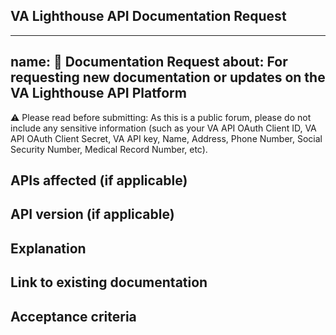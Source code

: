 ## VA Lighthouse API Documentation Request
---
name: 📖 Documentation Request
about: For requesting new documentation or updates on the VA Lighthouse API Platform
---

⚠️ Please read before submitting: As this is a public forum, please do not include any sensitive information (such as your VA API OAuth Client ID, VA API OAuth Client Secret, VA API key, Name, Address, Phone Number, Social Security Number, Medical Record Number, etc).


## APIs affected (if applicable)

<!-- Please list affected APIs. -->


## API version (if applicable)

<!-- Please note the API version that is affected. -->


## Explanation

<!-- Summary of the request. -->


## Link to existing documentation

<!-- Please provide the link to where the current documentation lives (if applicable). -->


## Acceptance criteria

<!-- List any criteria that developers can use to validate that they have solved your request. -->
